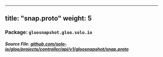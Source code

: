 
---
title: "snap.proto"
weight: 5
---

<!-- Code generated by solo-kit. DO NOT EDIT. -->


### Package: `gloosnapshot.gloo.solo.io`

##### Source File: [github.com/solo-io/gloo/projects/controller/api/v1/gloosnapshot/snap.proto](https://github.com/solo-io/gloo/blob/main/projects/controller/api/v1/gloosnapshot/snap.proto)






<!-- Start of HubSpot Embed Code -->
<script type="text/javascript" id="hs-script-loader" async defer src="//js.hs-scripts.com/5130874.js"></script>
<!-- End of HubSpot Embed Code -->
